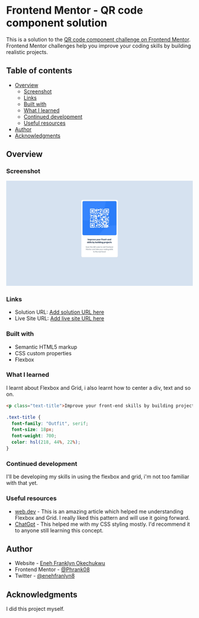 # Frontend Mentor - QR code component solution

This is a solution to the [QR code component challenge on Frontend Mentor](https://www.frontendmentor.io/challenges/qr-code-component-iux_sIO_H). Frontend Mentor challenges help you improve your coding skills by building realistic projects. 

## Table of contents

- [Overview](#overview)
  - [Screenshot](#screenshot)
  - [Links](#links)
  - [Built with](#built-with)
  - [What I learned](#what-i-learned)
  - [Continued development](#continued-development)
  - [Useful resources](#useful-resources)
- [Author](#author)
- [Acknowledgments](#acknowledgments)


## Overview

### Screenshot

![](./screenshot.jpg)

### Links

- Solution URL: [Add solution URL here](https://your-solution-url.com)
- Live Site URL: [Add live site URL here](https://your-live-site-url.com)

### Built with

- Semantic HTML5 markup
- CSS custom properties
- Flexbox

### What I learned

I learnt about Flexbox and Grid, i also learnt how to center a div, text and so on.


```html
<p class="text-title">Improve your front-end skills by building projects</p>
```
```css
.text-title {
  font-family: "Outfit", serif;
  font-size: 18px;
  font-weight: 700;
  color: hsl(218, 44%, 22%);
}
```

### Continued development

I'll be developing my skills in using the flexbox and grid, i'm not too familiar with that yet. 

### Useful resources

- [web.dev](https://web.dev/) - This is an amazing article which helped me understanding Flexbox and Grid. I really liked this pattern and will use it going forward.
- [ChatGpt](https://chat.openai.com/) - This helped me with my CSS styling mostly. I'd recommend it to anyone still learning this concept.


## Author

- Website - [Eneh Franklyn Okechukwu](https://www.linkedin.com/in/frank-okey-61a70025a)
- Frontend Mentor - [@Phrank08](https://www.frontendmentor.io/profile/Phrank08)
- Twitter - [@enehfranlyn8](https://x.com/enehfranklyn8?s=09)

## Acknowledgments

I did this project myself.